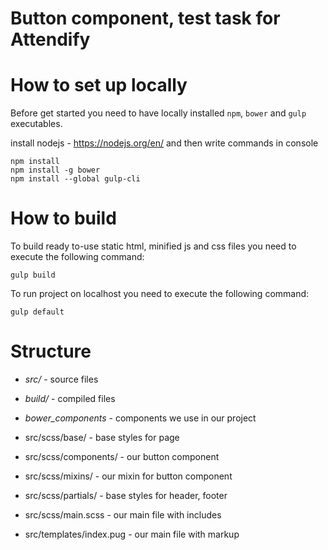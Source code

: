 # Button component, test task for Attendify

# How to set up locally

Before get started you need to have locally installed `npm`, `bower` and `gulp` executables.

install nodejs - https://nodejs.org/en/ and then write commands in console
```shell
npm install
npm install -g bower
npm install --global gulp-cli
```
# How to build

To build ready to-use static html, minified js and css files you need to execute the following command:
```shell
gulp build
```
To run project on localhost you need to execute the following command:
```shell
gulp default
```
# Structure

* *src/* - source files
* *build/* - compiled files
* *bower_components* - components we use in our project

* src/scss/base/ - base styles for page
* src/scss/components/ - our button component
* src/scss/mixins/ - our mixin for button component
* src/scss/partials/ - base styles for header, footer
* src/scss/main.scss - our main file with includes

* src/templates/index.pug - our main file with markup
